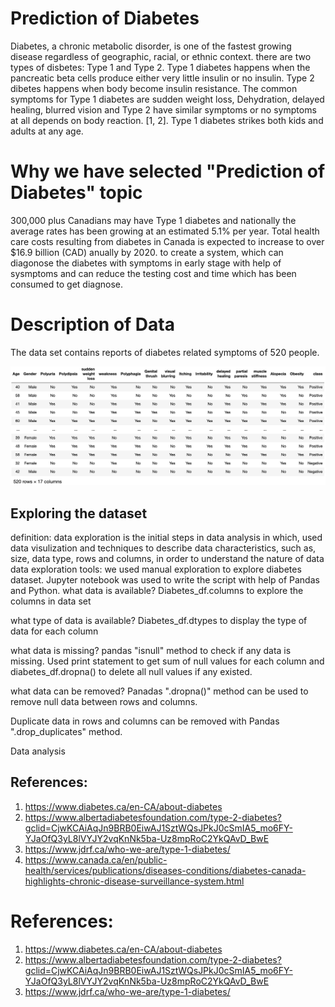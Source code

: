 # Prediction of Diabetes
Diabetes, a chronic metabolic disorder, is one of the fastest growing disease regardless of geographic, racial, or ethnic context. there are two types of disbetes: Type 1 and Type 2. Type 1 diabetes happens when the pancreatic beta cells produce either very little insulin or no insulin. Type 2 dibetes happens when body become insulin resistance. The common symptoms for Type 1 diabetes are sudden weight loss, Dehydration, delayed healing, blurred vision and Type 2 have similar symptoms or no symptoms at all depends on body reaction. [1, 2]. Type 1 diabetes strikes both kids and adults at any age.
# Why we have selected "Prediction of Diabetes" topic
300,000 plus Canadians may have Type 1 diabetes and nationally the average rates has been growing at an estimated 5.1% per year. Total health care costs resulting from diabetes in Canada is expected to increase to over $16.9 billion (CAD) anually by 2020. to create a system, which can diagonose the diabetes with symptoms in early stage with help of sysmptoms and can reduce the testing cost and time which has been consumed to get diagnose.
# Description of Data
The data set contains reports of diabetes related symptoms of 520 people. 

![Dataset](https://github.com/asadca4u/Final_Project_Group_Five/blob/main/Images/Dataset.png)

## Exploring the dataset 
definition: data exploration is the initial steps in data analysis in which, used data visulization and techniques to describe data characteristics, such as, size, data type, rows and columns, in order to understand the nature of data
data exploration tools:
we used manual exploration to explore diabetes dataset. Jupyter notebook was used to write the script with help of Pandas and Python.
what data is available?
Diabetes_df.columns to explore the columns in data set
 
what type of data is available?
Diabetes_df.dtypes to display the type of data for each column
 
what data is missing?
pandas "isnull" method to check if any data is missing. Used print statement to get sum of null values for each column and diabetes_df.dropna() to delete all null values if any existed.
 
what data can be removed?
Panadas ".dropna()" method can be used to remove null data between rows and columns.
 
Duplicate data in rows and columns can be removed with Pandas ".drop_duplicates" method.

Data analysis

 





## References:
1. https://www.diabetes.ca/en-CA/about-diabetes
2. https://www.albertadiabetesfoundation.com/type-2-diabetes?gclid=CjwKCAiAqJn9BRB0EiwAJ1SztWQsJPkJ0cSmIA5_mo6FY-YJaOfQ3yL8lVYJY2vqKnNk5ba-Uz8mpRoC2YkQAvD_BwE
3. https://www.jdrf.ca/who-we-are/type-1-diabetes/
4. https://www.canada.ca/en/public-health/services/publications/diseases-conditions/diabetes-canada-highlights-chronic-disease-surveillance-system.html


# References:
1. https://www.diabetes.ca/en-CA/about-diabetes
2. https://www.albertadiabetesfoundation.com/type-2-diabetes?gclid=CjwKCAiAqJn9BRB0EiwAJ1SztWQsJPkJ0cSmIA5_mo6FY-YJaOfQ3yL8lVYJY2vqKnNk5ba-Uz8mpRoC2YkQAvD_BwE
3. https://www.jdrf.ca/who-we-are/type-1-diabetes/
